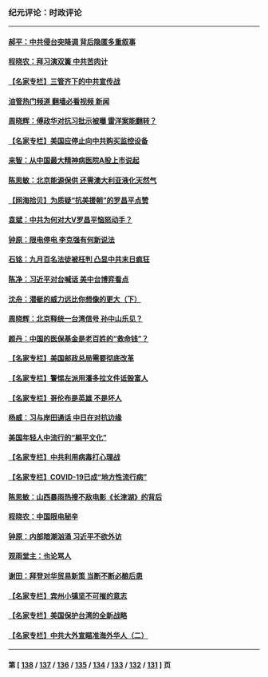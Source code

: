 ### 纪元评论：时政评论
---
#### [郝平：中共侵台突降调 背后隐匿多重叙事](../../pages/nsc1025/n13295148.md?10110330) 
#### [程晓农：拜习演双簧 中共苦肉计](../../pages/nsc1025/n13295116.md?10110330) 
#### [【名家专栏】三管齐下的中共宣传战](../../pages/nsc1025/n13294663.md?10110330) 
#### [油管热门频道 翻墙必看视频 新闻](ok?10110330)
#### [周晓辉：傅政华对抗习批示被曝 雷洋案能翻转？](../../pages/nsc1025/n13294995.md?10110330) 
#### [【名家专栏】美国应停止向中共购买监控设备](../../pages/nsc1025/n13294833.md?10110330) 
#### [来智：从中国最大精神病医院A股上市说起](../../pages/nsc1025/n13294128.md?10110330) 
#### [陈思敏：北京能源保供 还需澳大利亚液化天然气](../../pages/nsc1025/n13293951.md?10110330) 
#### [【网海拾贝】为质疑“抗美援朝”的罗昌平点赞](../../pages/nsc1025/n13293902.md?10110330) 
#### [袁斌：中共为何对大V罗昌平恼怒动手？](../../pages/nsc1025/n13293855.md?10110330) 
#### [钟原：限电停电 李克强有何新说法](../../pages/nsc1025/n13293760.md?10110330) 
#### [石铭：九月百名法徒被枉判 凸显中共末日疯狂](../../pages/nsc1025/n13293794.md?10110330) 
#### [陈净：习近平对台喊话 美中台博弈看点](../../pages/nsc1025/n13293276.md?10110330) 
#### [沈舟：潜艇的威力远比你想像的更大（下）](../../pages/nsc1025/n13293394.md?10110330) 
#### [周晓辉：北京释统一台湾信号 孙中山乐见？](../../pages/nsc1025/n13293177.md?10110330) 
#### [颜丹：中国的医保基金是老百姓的“救命钱”？](../../pages/nsc1025/n13293098.md?10110330) 
#### [【名家专栏】美国邮政总局需要彻底改革](../../pages/nsc1025/n13292784.md?10110330) 
#### [【名家专栏】警惕左派用潘多拉文件诋毁富人](../../pages/nsc1025/n13292782.md?10110330) 
#### [【名家专栏】哥伦布是英雄 不是坏人](../../pages/nsc1025/n13292858.md?10110330) 
#### [杨威：习与岸田通话 中日在对抗边缘](../../pages/nsc1025/n13291827.md?10110330) 
#### [美国年轻人中流行的“躺平文化”](../../pages/nsc1025/n13291035.md?10110330) 
#### [【名家专栏】中共利用病毒打心理战](../../pages/nsc1025/n13291046.md?10110330) 
#### [【名家专栏】COVID-19已成“地方性流行病”](../../pages/nsc1025/n13291040.md?10110330) 
#### [陈思敏：山西暴雨热搜不敌电影《长津湖》的背后](../../pages/nsc1025/n13289946.md?10110330) 
#### [程晓农：中国限电秘辛](../../pages/nsc1025/n13289450.md?10110330) 
#### [钟原：内部暗潮汹涌 习近平不欲外访](../../pages/nsc1025/n13289481.md?10110330) 
#### [观雨堂主：也论骂人](../../pages/nsc1025/n13289283.md?10110330) 
#### [谢田：拜登对华贸易新策 当断不断必酿后患](../../pages/nsc1025/n13288949.md?10110330) 
#### [【名家专栏】宾州小镇坚不可摧的意志](../../pages/nsc1025/n13288400.md?10110330) 
#### [【名家专栏】美国保护台湾的全新战略](../../pages/nsc1025/n13288458.md?10110330) 
#### [【名家专栏】中共大外宣瞄准海外华人（二）](../../pages/nsc1025/n13288379.md?10110330) 

---
#### 第 [ [138](./138.md?10110330) / [137](./137.md?10110330) / [136](./136.md?10110330) / [135](./135.md?10110330) / [134](./134.md?10110330) / [133](./133.md?10110330) / [132](./132.md?10110330) / [131](./131.md?10110330) ] 页
